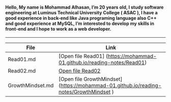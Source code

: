 #### Hello, My name is Mohammad Alhasan, I’m 20 years old, I study software engineering at Luminus Technical University College ( ASAC ), I have a good experience in back-end like Java programing language also C++ and good experience at MySQL, I’m interested to develop my skills in front-end and I hope to work as a web developer.
---

| File              | Link                       |
| ----------------- | -------------------------- |
| Read01.md         | [Open file Read01] (https://mohammad-01.github.io/reading-notes/Read01)     |
| Read02.md|[Open file Read02](https://mohammad-01.github.io/reading-notes/Read02)|
| GrowthMindset.md  | [Open file GrowthMindset] (https://mohammad-01.github.io/reading-notes/GrowthMindset )|





